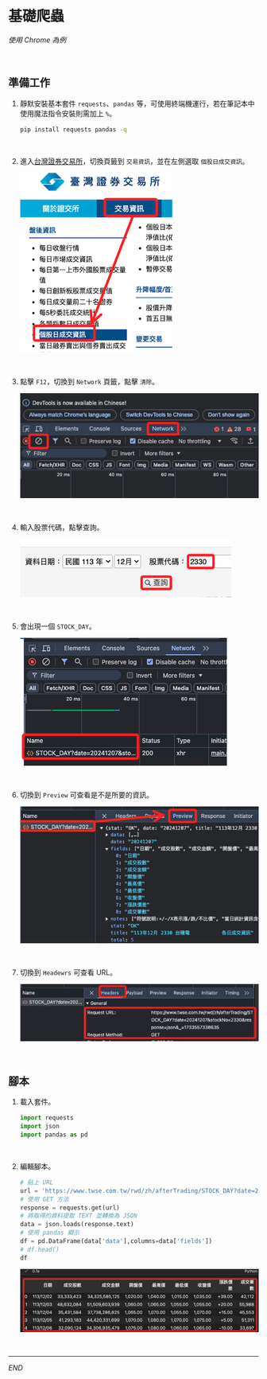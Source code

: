 # 基礎爬蟲

_使用 Chrome 為例_

<br>

## 準備工作

1. 靜默安裝基本套件 `requests`、`pandas` 等，可使用終端機運行，若在筆記本中使用魔法指令安裝則需加上 `%`。

    ```bash
    pip install requests pandas -q
    ```

<br>

2. 進入[台灣證券交易所](https://www.twse.com.tw/zh/index.html)，切換頁籤到 `交易資訊`，並在左側選取 `個股日成交資訊`。

    ![](images/img_01.png)

<br>

3. 點擊 `F12`，切換到 `Network` 頁籤，點擊 `清除`。

    ![](images/img_03.png)

<br>

4. 輸入股票代碼，點擊查詢。

    ![](images/img_02.png)

<br>

5. 會出現一個 `STOCK_DAY`。

    ![](images/img_04.png)

<br>

6. 切換到 `Preview` 可查看是不是所要的資訊。

    ![](images/img_05.png)

<br>

7. 切換到 `Headewrs` 可查看 URL。

    ![](images/img_06.png)

<br>

## 腳本

1. 載入套件。

    ```python
    import requests 
    import json
    import pandas as pd
    ```

<br>

2. 編輯腳本。

    ```python
    # 貼上 URL
    url = 'https://www.twse.com.tw/rwd/zh/afterTrading/STOCK_DAY?date=20241207&stockNo=2330&response=json&_=1733557338635'
    # 使用 GET 方法
    response = requests.get(url)
    # 將取得的資料提取 TEXT 並轉換為 JSON
    data = json.loads(response.text)
    # 使用 pandas 顯示
    df = pd.DataFrame(data['data'],columns=data['fields'])
    # df.head()
    df
    ```

    ![](images/img_07.png)

<br>

___

_END_